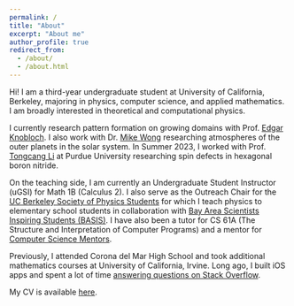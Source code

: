 ```yaml
---
permalink: /
title: "About"
excerpt: "About me"
author_profile: true
redirect_from: 
  - /about/
  - /about.html
---
```


Hi! I am a third-year undergraduate student at University of California, Berkeley, majoring in physics, computer science, and applied mathematics. I am broadly interested in theoretical and computational physics.

I currently research pattern formation on growing domains with Prof. [Edgar Knobloch](https://physics.berkeley.edu/people/faculty/edgar-knobloch). I also work with Dr. [Mike Wong](https://w.astro.berkeley.edu/~mikewong/bio.php) researching atmospheres of the outer planets in the solar system. In Summer 2023, I worked with Prof. [Tongcang Li](https://sites.google.com/site/litongcang/) at Purdue University researching spin defects in hexagonal boron nitride.

On the teaching side, I am currently an Undergraduate Student Instructor (uGSI) for Math 1B (Calculus 2). I also serve as the Outreach Chair for the [UC Berkeley Society of Physics Students](https://sps.berkeley.edu) for which I teach physics to elementary school students in collaboration with [Bay Area Scientists Inspiring Students (BASIS)](https://crscience.org/educators/BASIS/). I have also been a tutor for CS 61A (The Structure and Interpretation of Computer Programs) and a mentor for [Computer Science Mentors](https://csmentors.berkeley.edu/#/).

Previously, I attended Corona del Mar High School and took additional mathematics courses at University of California, Irvine. Long ago, I built iOS apps and spent a lot of time [answering questions on Stack Overflow](https://stackoverflow.com/users/5644794/tktsubota).

My CV is available [here](/files/troy_tsubota_CV.pdf).